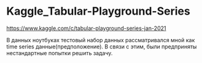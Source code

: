 # Kaggle_Tabular-Playground-Series
https://www.kaggle.com/c/tabular-playground-series-jan-2021

В данных ноутбуках тестовый набор данных рассматривался мной как time series данные(предположение). В связи с этим, были предприняты нестандартные попытки решить задачу.
